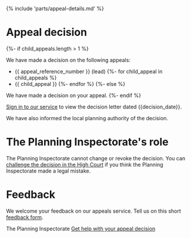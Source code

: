 {% include 'parts/appeal-details.md' %}

# Appeal decision

{%- if child_appeals.length > 1 %}

We have made a decision on the following appeals:
- {{ appeal_reference_number }} (lead)
  {%- for child_appeal in child_appeals %}
- {{ child_appeal }}
  {%- endfor %}
  {%- else %}

We have made a decision on your appeal.
{%- endif %}

[Sign in to our service]({{front_office_url}}/appeals/{{appeal_reference_number}}) to view the decision letter dated {{decision_date}}.

We have also informed the local planning authority of the decision.

# The Planning Inspectorate's role

The Planning Inspectorate cannot change or revoke the decision. You can [challenge the decision in the High Court](https://www.gov.uk/appeal-planning-decision/if-you-think-the-appeal-decision-is-legally-incorrect) if you think the Planning Inspectorate made a legal mistake.

# Feedback

We welcome your feedback on our appeals service. Tell us on this short [feedback form](https://forms.office.com/pages/responsepage.aspx?id=mN94WIhvq0iTIpmM5VcIjfMZj__F6D9LmMUUyoUrZDZUOERYMEFBN0NCOFdNU1BGWEhHUFQxWVhUUy4u).

The Planning Inspectorate
[Get help with your appeal decision](https://contact-us.planninginspectorate.gov.uk/hc/en-gb/requests/new)
